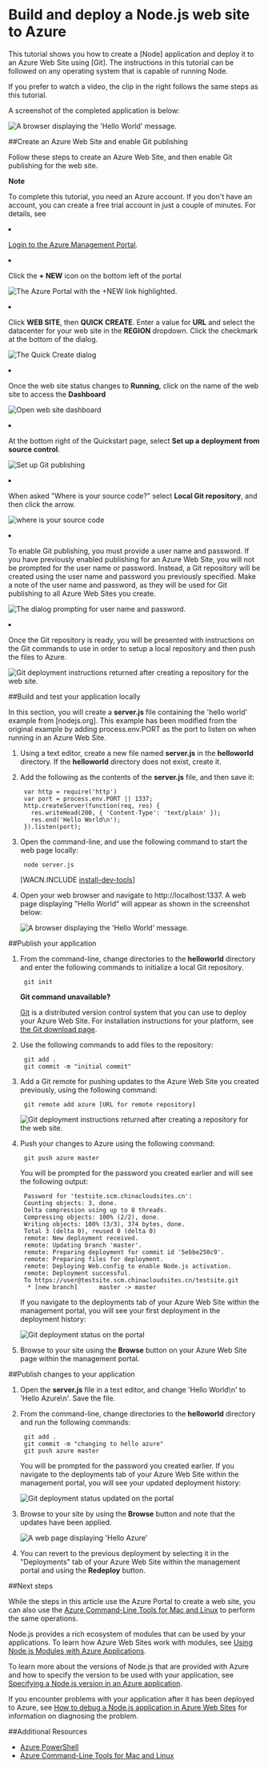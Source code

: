 <properties linkid="develop-node-create-a-website-mac" urlDisplayName="Web site" pageTitle="Create a Node.js web site on Mac - Azure tutorials" metaKeywords="Azure create website Node, Azure deploy website Node, website Node.js, Node website" description="Learn how to build and deploy a Node.js web site in Azure. Sample code is written in Java." metaCanonical="" services="web-sites" documentationCenter="Node.js" title="Build and deploy a Node.js web site to Azure" authors="larryfr" solutions="" manager="" editor="" />






# Build and deploy a Node.js web site to Azure

This tutorial shows you how to create a [Node] application and deploy it to an Azure Web Site using [Git]. The instructions in this tutorial can be followed on any operating system that is capable of running Node.

If you prefer to watch a video, the clip in the right follows the same steps as this tutorial.
 
A screenshot of the completed application is below:

![A browser displaying the 'Hello World' message.][helloworld-completed]

##Create an Azure Web Site and enable Git publishing

Follow these steps to create an Azure Web Site, and then enable Git publishing for the web site.

<div class="dev-callout"><strong>Note</strong>
<p>To complete this tutorial, you need an Azure account. If you don't have an account, you can create a free trial account  in just a couple of minutes. For details, see <a href="http://www.windowsazure.cn/zh-cn/pricing/free-trial/>Azure Free Trial</a>.</p>
</div>

1. Login to the [Azure Management Portal].

2. Click the **+ NEW** icon on the bottom left of the portal

    ![The Azure Portal with the +NEW link highlighted.][portal-new-website]

3. Click **WEB SITE**, then **QUICK CREATE**. Enter a value for **URL** and select the datacenter for your web site in the **REGION** dropdown. Click the checkmark at the bottom of the dialog.

    ![The Quick Create dialog][portal-quick-create]

4. Once the web site status changes to **Running**, click on the name of the web site to access the **Dashboard**

	![Open web site dashboard][go-to-dashboard]

6. At the bottom right of the Quickstart page, select **Set up a deployment from source control**.

	![Set up Git publishing][setup-git-publishing]

6. When asked "Where is your source code?" select **Local Git repository**, and then click the arrow.

	![where is your source code][where-is-code]

7. To enable Git publishing, you must provide a user name and password. If you have previously enabled publishing for an Azure Web Site, you will not be prompted for the user name or password. Instead, a Git repository will be created using the user name and password you previously specified. Make a note of the user name and password, as they will be used for Git publishing to all Azure Web Sites you create.

	![The dialog prompting for user name and password.][portal-git-username-password]

8. Once the Git repository is ready, you will be presented with instructions on the Git commands to use in order to setup a local repository and then push the files to Azure.

	![Git deployment instructions returned after creating a repository for the web site.][git-instructions]

##Build and test your application locally

In this section, you will create a **server.js** file containing the 'hello world' example from [nodejs.org]. This example has been modified from the original example by adding process.env.PORT as the port to listen on when running in an Azure Web Site.

1. Using a text editor, create a new file named **server.js** in the **helloworld** directory. If the **helloworld** directory does not exist, create it.
2. Add the following as the contents of the **server.js** file, and then save it:

        var http = require('http')
        var port = process.env.PORT || 1337;
        http.createServer(function(req, res) {
          res.writeHead(200, { 'Content-Type': 'text/plain' });
          res.end('Hello World\n');
        }).listen(port);

3. Open the command-line, and use the following command to start the web page locally:

        node server.js
    [WACN.INCLUDE [install-dev-tools](../includes/install-dev-tools.md)]

4. Open your web browser and navigate to http://localhost:1337. A web page displaying "Hello World" will appear as shown in the screenshot below:

    ![A browser displaying the 'Hello World' message.][helloworld-localhost]

##Publish your application

1. From the command-line, change directories to the **helloworld** directory and enter the following commands to initialize a local Git repository. 

		git init

	<div class="dev-callout"><strong>Git command unavailable?</strong>
	<p><a href="http://git-scm.com/" target="_blank">Git</a> is a distributed version control system that you can use to deploy your Azure Web Site. For installation instructions for your platform, see <a href="http://git-scm.com/download" target="_blank">the Git download page</a>.</p>
	</div>

2. Use the following commands to add files to the repository:

		git add .
		git commit -m "initial commit"

3. Add a Git remote for pushing updates to the Azure Web Site you created previously, using the following command:

		git remote add azure [URL for remote repository]

    ![Git deployment instructions returned after creating a repository for the web site.][git-instructions]
 
4. Push your changes to Azure using the following command:

		git push azure master

	You will be prompted for the password you created earlier and will see the following output:

		Password for 'testsite.scm.chinacloudsites.cn':
		Counting objects: 3, done.
		Delta compression using up to 8 threads.
		Compressing objects: 100% (2/2), done.
		Writing objects: 100% (3/3), 374 bytes, done.
		Total 3 (delta 0), reused 0 (delta 0)
		remote: New deployment received.
		remote: Updating branch 'master'.
		remote: Preparing deployment for commit id '5ebbe250c9'.
		remote: Preparing files for deployment.
		remote: Deploying Web.config to enable Node.js activation.
		remote: Deployment successful.
		To https://user@testsite.scm.chinacloudsites.cn/testsite.git
		 * [new branch]      master -> master
    
	If you navigate to the deployments tab of your Azure Web Site within the management portal, you will see your first deployment in the deployment history:

	![Git deployment status on the portal][git-deployments-first] 

5. Browse to your site using the **Browse** button on your Azure Web Site page within the management portal.

##Publish changes to your application

1. Open the **server.js** file in a text editor, and change 'Hello World\n' to 'Hello Azure\n'. Save the file.
2. From the command-line, change directories to the **helloworld** directory and run the following commands:

		git add .
		git commit -m "changing to hello azure"
		git push azure master

	You will be prompted for the password you created earlier. If you navigate to the deployments tab of your Azure Web Site within the management portal, you will see your updated deployment history:
	
	![Git deployment status updated on the portal][git-deployments-second]

3. Browse to your site by using the **Browse** button and note that the updates have been applied.

	![A web page displaying 'Hello Azure'][helloworld-completed]

4. You can revert to the previous deployment by selecting it in the "Deployments" tab of your Azure Web Site within the management portal and using the **Redeploy** button.

##Next steps

While the steps in this article use the Azure Portal to create a web site, you can also use the [Azure Command-Line Tools for Mac and Linux] to perform the same operations.

Node.js provides a rich ecosystem of modules that can be used by your applications. To learn how Azure Web Sites work with modules, see [Using Node.js Modules with Azure Applications](/en-us/documentation/articles/nodejs-use-node-modules-azure-apps/).

To learn more about the versions of Node.js that are provided with Azure and how to specify the version to be used with your application, see [Specifying a Node.js version in an Azure application](/en-us/documentation/articles/nodejs-specify-node-version-azure-apps/).

If you encounter problems with your application after it has been deployed to Azure, see [How to debug a Node.js application in Azure Web Sites](/en-us/documentation/articles/web-sites-nodejs-debug/) for information on diagnosing the problem.


##Additional Resources

* [Azure PowerShell]
* [Azure Command-Line Tools for Mac and Linux]

[Azure PowerShell]: /en-us/documentation/articles/install-configure-powershell/



[Azure Management Portal]: http://manage.windowsazure.cn
[Azure Command-Line Tools for Mac and Linux]: /en-us/documentation/articles/xplat-cli/

[helloworld-completed]: ./media/web-sites-nodejs-develop-deploy-mac/helloazure.png
[helloworld-localhost]: ./media/web-sites-nodejs-develop-deploy-mac/helloworldlocal.png
[portal-new-website]: ./media/web-sites-nodejs-develop-deploy-mac/plus-new.png
[portal-quick-create]: ./media/web-sites-nodejs-develop-deploy-mac/create-quick-website.png

[portal-git-username-password]: ./media/web-sites-nodejs-develop-deploy-mac/git-deployment-credentials.png
[git-instructions]: ./media/web-sites-nodejs-develop-deploy-mac/git-instructions.png

[git-deployments-first]: ./media/web-sites-nodejs-develop-deploy-mac/git_deployments_first.png
[git-deployments-second]: ./media/web-sites-nodejs-develop-deploy-mac/git_deployments_second.png

[setup-git-publishing]: ./media/web-sites-nodejs-develop-deploy-mac/setup_git_publishing.png
[go-to-dashboard]: ./media/web-sites-nodejs-develop-deploy-mac/go_to_dashboard.png
[where-is-code]: ./media/web-sites-nodejs-develop-deploy-mac/where_is_code.png
